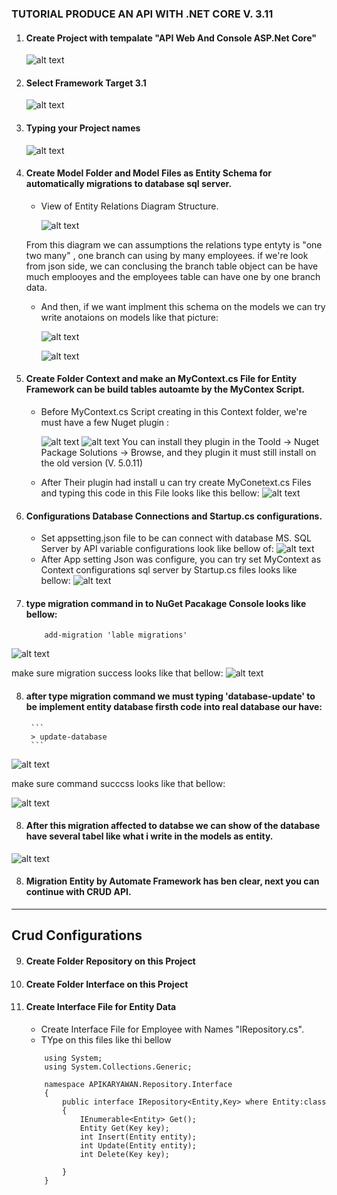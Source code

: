### TUTORIAL PRODUCE AN API WITH .NET CORE V. 3.11

1. #### Create Project with tempalate "API Web And Console ASP.Net Core"
    ![alt text](./img/Screen%20Shot%202022-07-04%20at%2016.01.24.png)
2. ####  Select Framework Target 3.1
    ![alt text](./img/Screen%20Shot%202022-07-04%20at%2018.48.55.png)
3. #### Typing your Project names
    ![alt text](./img/Screen%20Shot%202022-07-04%20at%2018.49.26.png)
4. #### Create Model Folder and Model Files as Entity Schema for automatically migrations to database sql server.

    * View of Entity Relations Diagram Structure.
    
       ![alt text](./img/Screen%20Shot%202022-07-04%20at%2018.56.54.png)

    From this diagram we can assumptions the relations type entyty is "one two many" , one branch can using by many employees. if we're look from json side, we can conclusing the branch table object can be have much emplooyes and the employees table can have one by one branch data. 
    * And then, if we want implment this schema on the models we can try write anotaions on models like that picture:

        ![alt text](./img/Screen%20Shot%202022-07-04%20at%2019.40.12.png)

        ![alt text](./img/Screen%20Shot%202022-07-04%20at%2019.40.20.png)


5. #### Create Folder Context and make an MyContext.cs File for Entity Framework can be build tables autoamte by the MyContex Script.

    * Before MyContext.cs Script creating in this Context folder, we're must have a few Nuget plugin :


        ![alt text](./img/Screen%20Shot%202022-07-04%20at%2022.12.41.png)
        ![alt text](./img/Screen%20Shot%202022-07-04%20at%2021.46.29.png)
        You can install they plugin in the Toold -> Nuget Package Solutions -> Browse, and they plugin it must still install on the old version (V. 5.0.11)
    * After Their plugin had install u can try create MyConetext.cs Files and typing this code in this File looks like this bellow:
         ![alt text](./img/Screen%20Shot%202022-07-04%20at%2022.18.02.png)

6. #### Configurations Database Connections and Startup.cs configurations.

    * Set appsetting.json file to be can connect with database MS. SQL Server by API variable configurations look like bellow of:
      ![alt text](./img/Screen%20Shot%202022-07-04%20at%2022.31.03.png)
    * After App setting Json was configure, you can try set MyContext as Context configurations sql server by Startup.cs files looks like bellow:
     ![alt text](./img/Screen%20Shot%202022-07-04%20at%2022.27.30.png)


7. #### type migration command in to NuGet Pacakage Console looks like bellow:

    ```
        add-migration 'lable migrations'
    ```

 ![alt text](./img/Screen%20Shot%202022-07-04%20at%2022.34.25.png)

 make sure migration success looks like that bellow:
  ![alt text](./img/Screen%20Shot%202022-07-04%20at%2022.37.20.png)

8. #### after type migration command we must typing 'database-update' to be implement entity database firsth code into real database our have:

        ```
        > update-database
        ```

  ![alt text](./img/Screen%20Shot%202022-07-04%20at%2022.39.32.png)

  make sure command succcss looks like that bellow:

  ![alt text](./img/Screen%20Shot%202022-07-04%20at%2022.42.12.png)

8. #### After this migration affected to databse we can show of the database have several tabel like what i write in the models as entity. 

 ![alt text](./img/Screen%20Shot%202022-07-07%20at%2018.40.35.png)

8. #### Migration Entity by Automate Framework has ben clear, next you can continue with CRUD API.

------
Crud Configurations
----------

9. #### Create Folder Repository on this Project 

10. #### Create Folder Interface on this Project
11. #### Create Interface File for Entity Data 
    * Create Interface File for Employee with Names "IRepository.cs".
    * TYpe on this files like thi bellow


    ````
        using System;
        using System.Collections.Generic;

        namespace APIKARYAWAN.Repository.Interface
        {
            public interface IRepository<Entity,Key> where Entity:class
            {
                IEnumerable<Entity> Get();
                Entity Get(Key key);
                int Insert(Entity entity);
                int Update(Entity entity);
                int Delete(Key key); 

            }
        }

    ````



